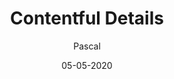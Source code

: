 ---
title: Contentful Details
date: 05-05-2020
author: Pascal
modifiedDate: null
description: "Information about Contentful"
---